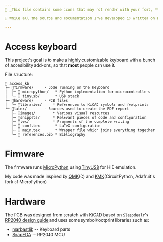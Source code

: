 ```yaml
---
 _This file contains some icons that may not render with your font, **dont worry!**_

 While all the source and documentation I've developed is written on English, the report is on Spanish to be presented at my University, I might translate it on the future

---
```


Access keyboard
===============
This project's goal is to make a highly customizable keyboard with a bunch of accesibility add-ons, so that **most** people can use it.

File structure:
```
📂 access_kb
├─ 📂firmware/     - Code running on the keyboard
|  ├─  micropython/   * Python implementation for microcontrollers
|  └─  tinyusb/       * USB stack
├─ 📂hardware/     - PCB files
|  └─ 📂libraries/     * References to KiCAD symbols and footprints 
└─ 📂latex/        - Sources used to create the PDF report
   ├─ 📂images/        * Various visual resources 
   ├─ 📂snippets/      * Relevant pieces of code and configuration
   ├─ 📂tex/           * Fragments of the complete writing
   ├─  conf.tex       * LaTeX configuration
   ├─  main.tex       * Wrapper file which joins everything together 
   └─  references.bib * Bibliography
```
Firmware
========
The firmware runs [MicroPython](https://micropython.org/) using [TinyUSB](https://docs.tinyusb.org/en/latest/) for HID emulation.

My code was made inspired by [QMK](https://github.com/qmk/qmk_firmware)(C) and [KMK](https://github.com/KMKfw/kmk_firmware)(CircuitPython, Adafruit's fork of MicroPython)

Hardware
========
The PCB was designed from scratch with KiCAD based on `Sleepdealr`'s [RP2040 design guide](https://github.com/Sleepdealr/RP2040-designguide) and uses some symbol/footprint libraries such as:
- [marbastlib](https://github.com/ebastler/marbastlib) -- Keyboard parts
- [SnapEDA](https://www.snapeda.com/parts/RP2040/Raspberry%20Pi/view-part/) -- RP2040 MCU

